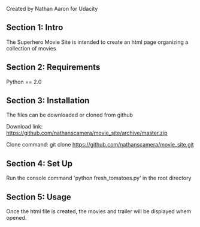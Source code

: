 Created by Nathan Aaron for Udacity

## Section 1: Intro

The Superhero Movie Site is intended to create an html page organizing a collection of movies
## Section 2: Requirements

Python == 2.0

## Section 3: Installation

The files can be downloaded or cloned from github

Download link:
https://github.com/nathanscamera/movie_site/archive/master.zip

Clone command:
git clone https://github.com/nathanscamera/movie_site.git

## Section 4: Set Up

Run the console command 'python fresh_tomatoes.py' in the root directory

## Section 5: Usage

Once the html file is created, the movies and trailer will be displayed whem opened.


